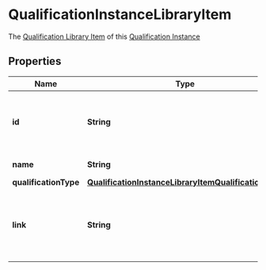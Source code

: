 

# QualificationInstanceLibraryItem

The [Qualification Library Item](https://developers.intellihr.io/docs/v1/) of this [Qualification Instance](https://developers.intellihr.io/docs/v1/)

## Properties

| Name | Type | Description | Notes |
|------------ | ------------- | ------------- | -------------|
|**id** | **String** | The identifier string for the Qualification Library Item. |  [optional] |
|**name** | **String** | Library Item name |  [optional] |
|**qualificationType** | [**QualificationInstanceLibraryItemQualificationType**](QualificationInstanceLibraryItemQualificationType.md) |  |  [optional] |
|**link** | **String** | Link on the public api to get more information on this piece of data. |  [optional] |



